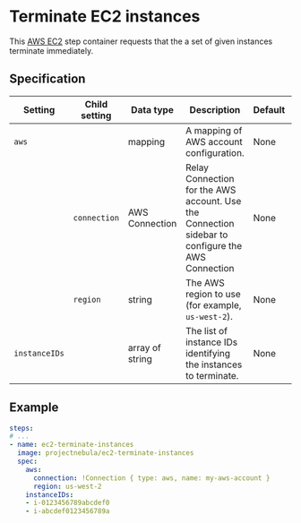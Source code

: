 # Terminate EC2 instances

This [AWS EC2](https://aws.amazon.com/ec2/) step container requests that the a
set of given instances terminate immediately.

## Specification

| Setting | Child setting | Data type | Description | Default | Required |
|---------|---------------|-----------|-------------|---------|----------|
| `aws` || mapping | A mapping of AWS account configuration. | None | True |
|| `connection` | AWS Connection | Relay Connection for the AWS account. Use the Connection sidebar to configure the AWS Connection | None | True |
|| `region` | string | The AWS region to use (for example, `us-west-2`). | None | True |
| `instanceIDs` || array of string | The list of instance IDs identifying the instances to terminate. | None | True |

## Example

```yaml
steps:
# ...
- name: ec2-terminate-instances
  image: projectnebula/ec2-terminate-instances
  spec:
    aws:
      connection: !Connection { type: aws, name: my-aws-account }
      region: us-west-2
    instanceIDs:
    - i-0123456789abcdef0
    - i-abcdef0123456789a
```

